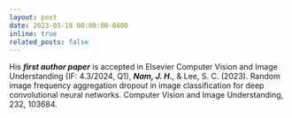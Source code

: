 ```yaml
---
layout: post
date: 2023-03-18 00:00:00-0400
inline: true
related_posts: false
---
```


His ***first author paper*** is accepted in Elsevier Computer Vision and Image Understanding (IF: 4.3/2024, Q1), ***Nam, J. H.***, & Lee, S. C. (2023). Random image frequency aggregation dropout in image classification for deep convolutional neural networks. Computer Vision and Image Understanding, 232, 103684.